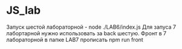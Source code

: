 # JS_lab
Запуск шестой лабораторной - node ./LAB6/index.js
Для запуса 7 лабортарной нужно использовать за back шестую.
Фронт в 7 лабораторной в папке LAB7 прописать npm run front
